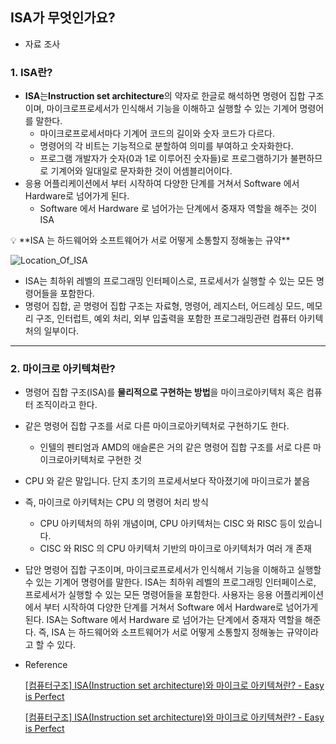 ## ISA가 무엇인가요?

- 자료 조사

### 1. ISA란?

- **ISA**는**Instruction set architecture**의 약자로 한글로 해석하면 명령어 집합 구조이며, 마이크로프로세서가 인식해서 기능을 이해하고 실행할 수 있는 기계어 명령어를 말한다.
  - 마이크로프로세서마다 기계어 코드의 길이와 숫자 코드가 다르다.
  - 명령어의 각 비트는 기능적으로 분할하여 의미를 부여하고 숫자화한다.
  - 프로그램 개발자가 숫자(0과 1로 이루어진 숫자들)로 프로그램하기가 불편하므로 기계어와 일대일로 문자화한 것이 어셈블리어이다.
- 응용 어플리케이션에서 부터 시작하여 다양한 단계를 거쳐서 Software 에서 Hardware로 넘어가게 된다.
  - Software 에서 Hardware 로 넘어가는 단계에서 중재자 역할을 해주는 것이 ISA

<aside>
💡 **ISA 는 하드웨어와 소프트웨어가 서로 어떻게 소통할지 정해놓는 규약**

</aside>

![Location_Of_ISA](https://github.com/JungMunGyu/CS_interview_Study/blob/main/os&computer_structure/img/Location_Of_ISA.png?raw=true)

- ISA는 최하위 레벨의 프로그래밍 인터페이스로, 프로세서가 실행할 수 있는 모든 명령어들을 포함한다.
- 명령어 집합, 곧 명령어 집합 구조는 자료형, 명령어, 레지스터, 어드레싱 모드, 메모리 구조, 인터럽트, 예외 처리, 외부 입출력을 포함한 프로그래밍관련 컴퓨터 아키텍처의 일부이다.

---

### 2. 마이크로 아키텍쳐란?

- 명령어 집합 구조(ISA)를 **물리적으로 구현하는 방법**을 마이크로아키텍처 혹은 컴퓨터 조직이라고 한다.
- 같은 명령어 집합 구조를 서로 다른 마이크로아키텍처로 구현하기도 한다.
  - 인텔의 펜티엄과 AMD의 애슬론은 거의 같은 명령어 집합 구조를 서로 다른 마이크로아키텍처로 구현한 것
- CPU 와 같은 말입니다. 단지 초기의 프로세서보다 작아졌기에 마이크로가 붙음
- 즉, 마이크로 아키텍처는 CPU 의 명령어 처리 방식

  - CPU 아키텍처의 하위 개념이며, CPU 아키텍처는 CISC 와 RISC 등이 있습니다.
  - CISC 와 RISC 의 CPU 아키텍처 기반의 마이크로 아키텍처가 여러 개 존재

- 답안
  명령어 집합 구조이며, 마이크로프로세서가 인식해서 기능을 이해하고 실행할 수 있는 기계어 명령어를 말한다. ISA는 최하위 레벨의 프로그래밍 인터페이스로, 프로세서가 실행할 수 있는 모든 명령어들을 포함한다. 사용자는 응용 어플리케이션에서 부터 시작하여 다양한 단계를 거쳐서 Software 에서 Hardware로 넘어가게 된다. ISA는 Software 에서 Hardware 로 넘어가는 단계에서 중재자 역할을 해준다. 즉, ISA 는 하드웨어와 소프트웨어가 서로 어떻게 소통할지 정해놓는 규약이라고 할 수 있다.
- Reference

  [[컴퓨터구조] ISA(Instruction set architecture)와 마이크로 아키텍쳐란? - Easy is Perfect](https://melonicedlatte.com/computerarchitecture/2019/01/30/192433.html)

  [[컴퓨터구조] ISA(Instruction set architecture)와 마이크로 아키텍쳐란? - Easy is Perfect](https://melonicedlatte.com/computerarchitecture/2019/01/30/192433.html)
